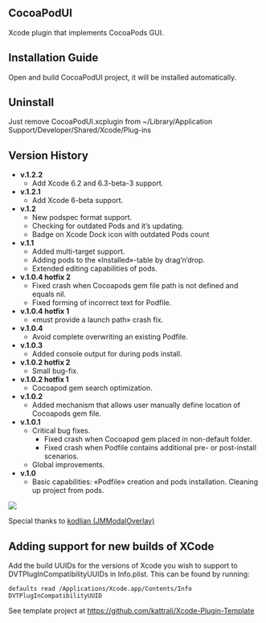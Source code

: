 CocoaPodUI
----------

Xcode plugin that implements CocoaPods GUI.

Installation Guide
------------------

Open and build CocoaPodUI project, it will be installed automatically.

Uninstall
---------
Just remove CocoaPodUI.xcplugin from ~/Library/Application Support/Developer/Shared/Xcode/Plug-ins

Version History
---------------
- **v.1.2.2**
    * Add Xcode 6.2 and 6.3-beta-3 support.
- **v.1.2.1**
    * Add Xcode 6-beta support.
- **v.1.2**
    * New podspec format support.
    * Checking for outdated Pods and it’s updating.
    * Badge on Xcode Dock icon with outdated Pods count
- **v.1.1**
    * Added multi-target support.
    * Adding pods to the «Installed»-table by drag’n’drop.
    * Extended editing capabilities of pods.
- **v.1.0.4 hotfix 2**
    * Fixed crash when Cocoapods gem file path is not defined and equals nil.
    * Fixed forming of incorrect text for Podfile.
- **v.1.0.4 hotfix 1**
    * «must provide a launch path» crash fix.
- **v.1.0.4**
    * Avoid complete overwriting an existing Podfile.
- **v.1.0.3**
    * Added console output for during pods install.
- **v.1.0.2 hotfix 2**
    * Small bug-fix.
- **v.1.0.2 hotfix 1**
    * Cocoapod gem search optimization.
- **v.1.0.2**
    * Added mechanism that allows user manually define location of Cocoapods
gem file.
- **v.1.0.1**
    * Critical bug fixes.
        * Fixed crash when Cocoapod gem placed in non-default folder.
        * Fixed crash when Podfile contains additional pre- or post-install
scenarios.
    * Global improvements.
- **v.1.0**
    * Basic capabilities: «Podfile» creation and pods installation. Cleaning up project from pods.

<img src="http://i1199.photobucket.com/albums/aa470/Akki-87/readme.png">

Special thanks to [kodlian (JMModalOverlay)](https://github.com/kodlian/JMModalOverlay)

Adding support for new builds of XCode
--------------------------------------

Add the build UUIDs for the versions of Xcode you wish to support to DVTPlugInCompatibilityUUIDs in Info.plist. This can be found by running:

    defaults read /Applications/Xcode.app/Contents/Info DVTPlugInCompatibilityUUID


See template project at https://github.com/kattrali/Xcode-Plugin-Template

